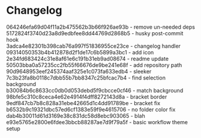 # Changelog 
064246efa69d04f11a2b475562b3b66f926ae93b - remove un-needed deps  
5172824f3740d23a8d9edbfee8dd44769d2868b5 - husky post-commit hook  
3adca4e82301b398cab76a997f51836955ce23ce - changelog handler  
09314050353b4b412878d2f1de17c6b5899a3bc1 - add icon  
2e34fd683424c31e8af61e6c191b31eb9ad08674 - readme update  
50503bba0a57235cc2fb55f66676de9be241e68f - add repository path  
90d9648953eef245374aaf325e1c073fa633edb4 - sleeker  
7c3b23fa8b0118c7dbb55b7bb8347c25bfcac7b4 - find selection background  
b30084b6c8633cc0db0d053debd5f9cbcce0cf46 - match background  
98bfe5c310c8ceca4e62e4914f4dff8272143d8a - bracket border  
9edf847cb7b8c828a31ebe42665d1c4dd91789be - bracket fix  
b6532b9c19321dbc57ed6cf1383e59f9e4615706 - no folder color fix  
dab4b30011d61d3169e38c831dc58d8ebc903065 - blah  
e93e5765e2800e6fdee3bbcb88287ae7d9f79a5f - basic workflow theme setup  


